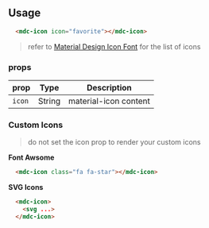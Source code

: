 ## Usage

```html
  <mdc-icon icon="favorite"></mdc-icon>
```

> refer to [Material Design Icon Font](https://material.io/icons/) for the list of icons 

### props

| prop | Type | Description |
|-------|------|-------------|
|`icon`|String| material-icon content |

### Custom Icons

> do not set the icon prop to render your custom icons 

**Font Awsome**

```html
  <mdc-icon class="fa fa-star"></mdc-icon>
```


**SVG Icons**

```html
  <mdc-icon> 
    <svg ...> 
  </mdc-icon>
```
